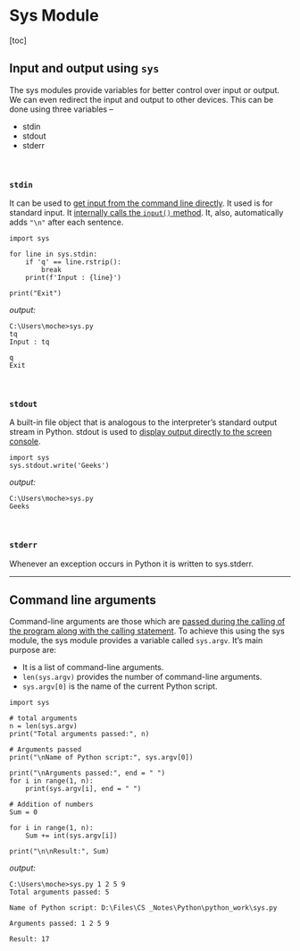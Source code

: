 # Sys Module

[toc]

## Input and output using `sys`

The sys modules provide variables for better control over input or output. We can even redirect the input and output to other devices. This can be done using three variables –
- stdin
- stdout
- stderr
<br/>

### `stdin`

It can be used to <u>get input from the command line directly</u>. It used is for standard input. It <u>internally calls the `input()` method</u>. It, also, automatically adds `"\n"` after each sentence.

```
import sys

for line in sys.stdin:
	if 'q' == line.rstrip():
		break
	print(f'Input : {line}')

print("Exit")
```
*output:*
```
C:\Users\moche>sys.py
tq
Input : tq

q
Exit
```
&nbsp;

### `stdout`
A built-in file object that is analogous to the interpreter’s standard output stream in Python. stdout is used to <u>display output directly to the screen console</u>.

```
import sys
sys.stdout.write('Geeks')
```
*output:*
```
C:\Users\moche>sys.py
Geeks
```
<br/>

### `stderr`
Whenever an exception occurs in Python it is written to sys.stderr.
<br/>


***

## Command line arguments
Command-line arguments are those which are <u>passed during the calling of the program along with the calling statement</u>. To achieve this using the sys module, the sys module provides a variable called `sys.argv`. It’s main purpose are:
- It is a list of command-line arguments.
- `len(sys.argv)` provides the number of command-line arguments.
- `sys.argv[0]` is the name of the current Python script.

```
import sys

# total arguments
n = len(sys.argv)
print("Total arguments passed:", n)

# Arguments passed
print("\nName of Python script:", sys.argv[0])

print("\nArguments passed:", end = " ")
for i in range(1, n):
	print(sys.argv[i], end = " ")

# Addition of numbers
Sum = 0

for i in range(1, n):
	Sum += int(sys.argv[i])

print("\n\nResult:", Sum)
```
*output:*
```
C:\Users\moche>sys.py 1 2 5 9
Total arguments passed: 5

Name of Python script: D:\Files\CS _Notes\Python\python_work\sys.py

Arguments passed: 1 2 5 9

Result: 17
```



